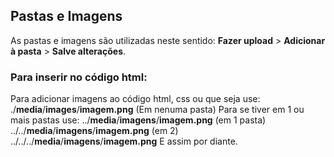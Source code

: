 ## Pastas e Imagens
As pastas e imagens são utilizadas neste sentido:
**Fazer upload** > **Adicionar à pasta** > **Salve alterações**.

### Para inserir no código html:
Para adicionar imagens ao código html, css ou que seja use:
./**media**/**images**/**imagem.png** (Em nenuma pasta)
Para se tiver em 1 ou mais pastas use:
../**media**/**imagens**/**imagem.png** (em 1 pasta)
../../**media**/**imagens**/**imagem.png** (em 2)
../../../**media**/**imagens**/**imagem.png**
E assim por diante.